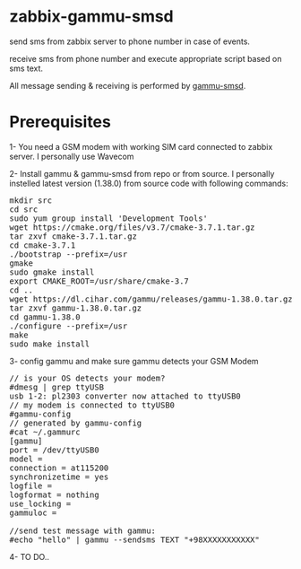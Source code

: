 # zabbix-gammu-smsd

send sms from zabbix server to phone number in case of events.

receive sms from phone number and execute appropriate script based on sms text.

All message sending & receiving is performed by <a href="https://wammu.eu/docs/manual/smsd/">gammu-smsd</a>.

# Prerequisites
1- You need a GSM modem with working SIM card connected to zabbix server. I personally use Wavecom

2- Install gammu & gammu-smsd from repo or from source. I personally instelled latest version (1.38.0) from source code with following commands:
<pre>
mkdir src
cd src
sudo yum group install 'Development Tools'
wget https://cmake.org/files/v3.7/cmake-3.7.1.tar.gz
tar zxvf cmake-3.7.1.tar.gz
cd cmake-3.7.1
./bootstrap --prefix=/usr
gmake
sudo gmake install
export CMAKE_ROOT=/usr/share/cmake-3.7
cd ..
wget https://dl.cihar.com/gammu/releases/gammu-1.38.0.tar.gz
tar zxvf gammu-1.38.0.tar.gz 
cd gammu-1.38.0
./configure --prefix=/usr
make
sudo make install
</pre>

3- config gammu and make sure gammu detects your GSM Modem
<pre>
// is your OS detects your modem?
#dmesg | grep ttyUSB
usb 1-2: pl2303 converter now attached to ttyUSB0
// my modem is connected to ttyUSB0
#gammu-config
// generated by gammu-config
#cat ~/.gammurc
[gammu]
port = /dev/ttyUSB0
model = 
connection = at115200
synchronizetime = yes
logfile = 
logformat = nothing
use_locking = 
gammuloc = 

//send test message with gammu:
#echo "hello" | gammu --sendsms TEXT "+98XXXXXXXXXXX"
</pre>

4- TO DO..
